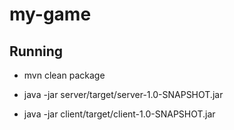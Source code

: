 # my-game

## Running

- mvn clean package

- java -jar server/target/server-1.0-SNAPSHOT.jar

- java -jar client/target/client-1.0-SNAPSHOT.jar
